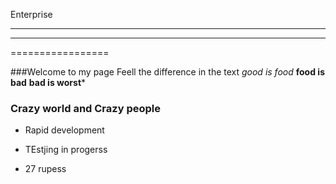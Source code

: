 Enterprise
_______________
_______________
=================

###Welcome to my page
Feell the difference in the text
*good is food*
**food is bad**
**bad is worst***

### Crazy world and Crazy people

* Rapid development
+ TEstjing in progerss
- 27 rupess 

